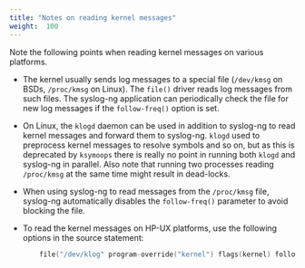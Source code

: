 ```yaml
---
title: "Notes on reading kernel messages"
weight:  100
---
```

<!-- DISCLAIMER: This file is based on the syslog-ng Open Source Edition documentation https://github.com/balabit/syslog-ng-ose-guides/commit/2f4a52ee61d1ea9ad27cb4f3168b95408fddfdf2 and is used under the terms of The syslog-ng Open Source Edition Documentation License. The file has been modified by Axoflow. -->

Note the following points when reading kernel messages on various platforms.

  - The kernel usually sends log messages to a special file (`/dev/kmsg` on BSDs, `/proc/kmsg` on Linux). The `file()` driver reads log messages from such files. The syslog-ng application can periodically check the file for new log messages if the `follow-freq()` option is set.

  - On Linux, the `klogd` daemon can be used in addition to syslog-ng to read kernel messages and forward them to syslog-ng. `klogd` used to preprocess kernel messages to resolve symbols and so on, but as this is deprecated by `ksymoops` there is really no point in running both `klogd` and syslog-ng in parallel. Also note that running two processes reading `/proc/kmsg` at the same time might result in dead-locks.

  - When using syslog-ng to read messages from the `/proc/kmsg` file, syslog-ng automatically disables the `follow-freq()` parameter to avoid blocking the file.

  - To read the kernel messages on HP-UX platforms, use the following options in the source statement:
    
    ```c
        file("/dev/klog" program-override("kernel") flags(kernel) follow-freq(0));
    ```
